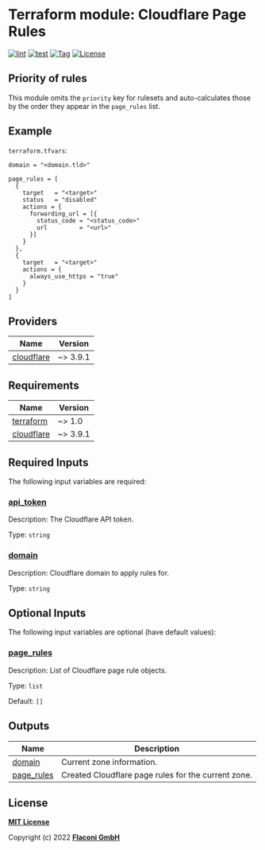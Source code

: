 # Terraform module: Cloudflare Page Rules


[![lint](https://github.com/flaconi/terraform-cloudflare-pagerules/workflows/lint/badge.svg)](https://github.com/flaconi/terraform-cloudflare-pagerules/actions?query=workflow%3Alint)
[![test](https://github.com/flaconi/terraform-cloudflare-pagerules/workflows/test/badge.svg)](https://github.com/flaconi/terraform-cloudflare-pagerules/actions?query=workflow%3Atest)
[![Tag](https://img.shields.io/github/tag/flaconi/terraform-cloudflare-pagerules.svg)](https://github.com/flaconi/terraform-cloudflare-pagerules/releases)
[![License](https://img.shields.io/badge/license-MIT-blue.svg)](https://opensource.org/licenses/MIT)

## Priority of rules

This module omits the `priority` key for rulesets and auto-calculates those by the order they appear in the `page_rules` list.


## Example

`terraform.tfvars`:
```hcl
domain = "<domain.tld>"

page_rules = [
  {
    target   = "<target>"
    status   = "disabled"
    actions = {
      forwarding_url = [{
        status_code = "<status_code>"
        url         = "<url>"
      }]
    }
  },
  {
    target   = "<target>"
    actions = {
      always_use_https = "true"
    }
  }
]
```

<!-- TFDOCS_HEADER_START -->


<!-- TFDOCS_HEADER_END -->

<!-- TFDOCS_PROVIDER_START -->
## Providers

| Name | Version |
|------|---------|
| <a name="provider_cloudflare"></a> [cloudflare](#provider\_cloudflare) | ~> 3.9.1 |

<!-- TFDOCS_PROVIDER_END -->

<!-- TFDOCS_REQUIREMENTS_START -->
## Requirements

| Name | Version |
|------|---------|
| <a name="requirement_terraform"></a> [terraform](#requirement\_terraform) | ~> 1.0 |
| <a name="requirement_cloudflare"></a> [cloudflare](#requirement\_cloudflare) | ~> 3.9.1 |

<!-- TFDOCS_REQUIREMENTS_END -->

<!-- TFDOCS_INPUTS_START -->
## Required Inputs

The following input variables are required:

### <a name="input_api_token"></a> [api\_token](#input\_api\_token)

Description: The Cloudflare API token.

Type: `string`

### <a name="input_domain"></a> [domain](#input\_domain)

Description: Cloudflare domain to apply rules for.

Type: `string`

## Optional Inputs

The following input variables are optional (have default values):

### <a name="input_page_rules"></a> [page\_rules](#input\_page\_rules)

Description: List of Cloudflare page rule objects.

Type: `list`

Default: `[]`

<!-- TFDOCS_INPUTS_END -->

<!-- TFDOCS_OUTPUTS_START -->
## Outputs

| Name | Description |
|------|-------------|
| <a name="output_domain"></a> [domain](#output\_domain) | Current zone information. |
| <a name="output_page_rules"></a> [page\_rules](#output\_page\_rules) | Created Cloudflare page rules for the current zone. |

<!-- TFDOCS_OUTPUTS_END -->

## License

**[MIT License](LICENSE)**

Copyright (c) 2022 **[Flaconi GmbH](https://github.com/flaconi)**
